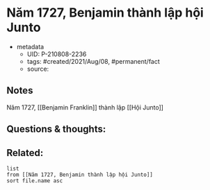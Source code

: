 ---
---

# Năm 1727, Benjamin thành lập hội Junto

- metadata
	- UID: P-210808-2236
	- tags: #created/2021/Aug/08, #permanent/fact 
	- source: 

## Notes
Năm 1727, [[Benjamin Franklin]] thành lập [[Hội Junto]]

## Questions & thoughts:

## Related:
```dataview
list
from [[Năm 1727, Benjamin thành lập hội Junto]]
sort file.name asc
```

